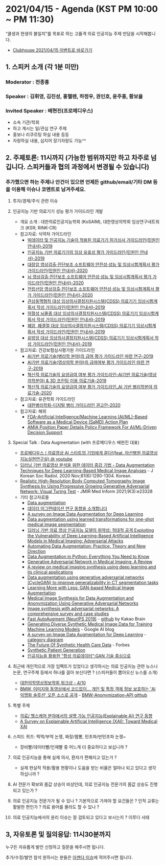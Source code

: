 # 2021/04/15 - Agenda (KST PM 10:00 ~ PM 11:30)

“클생과 현생의 불일치”를 목표로 하는 고품격 의료 인공지능 주제 만담을 시작해봅니다. 

* [Clubhouse 2021/04/15 이벤트로 바로가기](https://www.joinclubhouse.com/event/MKKNgkpN)

## 1. 스피커 소개 (각 1분 미만)
### Moderator : 전종홍
### Speaker : 김휘영, 김진성, 홍헬렌, 하정우, 권인호, 윤주흥, 황보율 
### Invited Speaker : 배현진(프로메디우스)
* 소속 기관/학회
* 하고 계시는 일/관심 연구 주제
* 홍보나 리쿠르팅 하실 내용 등등
* 자랑하실 내용, 심지어 장기자랑도 가능^^

## 2. 주제토론: 11시까지 (가능한 범위까지만 하고 차주로 넘깁니다. 스피커들과 협의 과정에서 변경될 수 있습니다)

### 추가했으면 하는 주제나 안건이 있으면 언제든 github/email/기타 DM 등을 이용해 이슈나 코멘트로 남겨주세요. 

1. 투자/경제/주식 관련 이슈 

2. 인공지능 기반 의료기기 성능 평가 가이드라인 개발 
   * 개요 소개 : 대한의료인공지능학회 (KoSAIM), 대한영상의학회 임상연구네트워크 (KSR; RINK-CR) 
   * 참고자료: 식약처 가이드라인
      * [빅데이터 및 인공지능 기술이 적용된 의료기기 허가심사 가이드라인(민원인 안내서)-2019](http://www.nifds.go.kr/brd/m_15/view.do?seq=12743)
      * [인공지능 기반 의료기기의 임상 유효성 평가 가이드라인(민원인 안내서)-2019](http://www.nifds.go.kr/brd/m_15/view.do?seq=12744)
      * [대장암 영상검출·진단보조 소프트웨어 안전성·성능 및 임상시험계획서 평가 가이드라인(민원인 안내서)-2020](http://www.nifds.go.kr/brd/m_15/view.do?seq=12931)
      * [뇌 영상검출·진단보조 소프트웨어 안전성·성능 및 임상시험계획서 평가 가이드라인(민원인 안내서)-2020](http://www.nifds.go.kr/brd/m_15/view.do?seq=12929)
      * [전립선암 영상검출·진단보조 소프트웨어 안전성·성능 및 임상시험계획서 평가 가이드라인(민원인 안내서)-2020](http://www.nifds.go.kr/brd/m_15/view.do?seq=12930)
      * [관상동맥협착 대상 임상의사결정지원시스템(CDSS) 의료기기 임상시험계획서 작성 가이드라인(민원인 안내서)-2019](http://www.nifds.go.kr/brd/m_15/view.do?seq=12740)
      * [허혈성 뇌졸중 대상 임상의사결정지원시스템(CDSS) 의료기기 임상시험계획서 작성 가이드라인(민원인 안내서)-2019](http://www.nifds.go.kr/brd/m_15/view.do?seq=12739)
      * [폐암, 폐결절 대상 임상의사결정지원시스템(CDSS) 의료기기 임상시험계획서 작성 가이드라인(민원인 안내서)-2019](http://www.nifds.go.kr/brd/m_15/view.do?seq=12742)
      * [유방암 대상 임상의사결정지원시스템(CDSS) 의료기기 임상시험계획서 작성 가이드라인(민원인 안내서)-2019](http://www.nifds.go.kr/brd/m_15/view.do?seq=12741)
   * 참고자료: 건강보험심사평가원 가이드라인
      * [AI기반 의료기술(병리학 분야)의 급여 평가 가이드라인 마련 연구-2019](http://repository.hira.or.kr/handle/2019.oak/2267)
      * [AI기반 의료기술(영상의학 분야)의 급여여부 평가 가이드라인 마련 연구-2019](http://repository.hira.or.kr/handle/2019.oak/764)
      * [혁신적 의료기술의 요양급여 여부 평가 가이드라인-AI기반 의료기술(영상의학분야) & 3D 프린팅 이용 의료기술-2019](https://www.korea.kr/archive/expDocView.do?docId=38853)
      * [혁신적 의료기술의 요양급여 여부 평가 가이드라인_AI 기반 병리학분야 의료기술-2020](https://www.hira.or.kr/bbsDummy.do?pgmid=HIRAA020041000100&brdScnBltNo=4&brdBltNo=10255&pageIndex=1)
   * 참고자료: 유관학회 가이드라인
      * [대한병리학회-디지털 병리 가이드라인 권고안-2020](https://www.jpatholtm.org/upload/media/jptm-2020-08-27-suppl1.pdf)
   * 참고자료: 해외 
      * [FDA-Artificial Intelligence/Machine Learning (AI/ML)-Based Software as a Medical Device (SaMD) Action Plan](https://www.fda.gov/news-events/press-announcements/fda-releases-artificial-intelligencemachine-learning-action-plan)
      * [AMIA Position Paper Details Policy Framework For AI/ML-Driven Decision Support](https://www.amia.org/news-and-publications/press-release/amia-position-paper-details-policy-framework-aiml-driven-decision) 

3. Special Talk : Data Augmentation (with 프로메디우스 배현진 대표) 
   * [프로메디우스ㅣ의료영상 AI 스타트업 기업에게 묻다!(feat. 아산병원 의료영상지능실현연구실) @ youtube](https://www.youtube.com/watch?v=N2Hj1E3z7rQ)
   * [딥러닝 기반 의료영상 분석을 위한 데이터 증강 기법 - Data Augmentation Techniques for Deep Learning-Based Medical Image Analyses](https://jksronline.org/DOIx.php?id=10.3348/jksr.2020.0158) - J Korean Soc Radiol. 2020 Nov;81(6):1290-1304. Korean.
   * [Realistic High-Resolution Body Computed Tomography Image Synthesis by Using Progressive Growing Generative Adversarial Network: Visual Turing Test](https://medinform.jmir.org/2021/3/e23328/?fbclid=IwAR2qNciqdffBILPooAd6HNXGE7R4uB6ZSy68U5HOWE9vlPAUYZVQyk_aZKw) - JMIR Med Inform 2021;9(3):e23328
   * 기타 참고자료들 
     * [Data augmentation](https://github.com/AgaMiko/data-augmentation-review)
     * [데이터 어그먼테이션 연구 동향을 소개합니다](https://www.kakaobrain.com/blog/64)
     * [A survey on Image Data Augmentation for Deep Learning](https://journalofbigdata.springeropen.com/articles/10.1186/s40537-019-0197-0)
     * [Data augmentation using learned transformations for one-shot medical image segmentation](http://www.mit.edu/~adalca/files/papers/cvpr2019_brainstorm.pdf)
     * [딥러닝 기반 의료 영상 인공지능 모델의 취약성: 적대적 공격 Exploiting the Vulnerability of Deep Learning-Based Artificial Intelligence Models in Medical Imaging: Adversarial Attacks](https://jksronline.org/DOIx.php?id=10.3348/jksr.2019.80.2.259)
     * [Automating Data Augmentation: Practice, Theory and New Direction](http://ai.stanford.edu/blog/data-augmentation/)
     * [Data Augmentation in Python: Everything You Need to Know](https://neptune.ai/blog/data-augmentation-in-python)
     * [Generative Adversarial Network in Medical Imaging: A Review](https://arxiv.org/abs/1809.07294)
     * [A review on medical imaging synthesis using deep learning and its clinical applications](https://aapm.onlinelibrary.wiley.com/doi/10.1002/acm2.13121)
     * [Data augmentation using generative adversarial networks (CycleGAN) to improve generalizability in CT segmentation tasks](https://www.nature.com/articles/s41598-019-52737-x)
     * [Learning More with Less: GAN-based Medical Image Augmentation](https://arxiv.org/abs/1904.00838)
     * [Medical Image Synthesis for Data Augmentation and Anonymization Using Generative Adversarial Networks](https://arxiv.org/abs/1807.10225)
     * [Image synthesis with adversarial networks: A comprehensive survey and case studies](https://www.sciencedirect.com/science/article/pii/S1566253521000385?casa_token=ch3dsAtpe-4AAAAA:GmkThvUX2DaVKqbh6oRYYDecosOFdV4LaaeiJ9Pg0Bezk3m7biLeoF0fFYTCrzNmvs2UFV-t4g)
     * [Fast AutoAugment (NeurIPS 2019)](https://proceedings.neurips.cc/paper/2019/hash/6add07cf50424b14fdf649da87843d01-Abstract.html?fbclid=IwAR2MuhKn8QtGSW2i1ZUGAW6LSzdaLGum5pDKhkw0bXqJblVBPR46QnlV5mw) - [github](https://github.com/kakaobrain/fast-autoaugment) by Kakao Brain
     * [Generating Diverse Synthetic Medical Image Data for Training Machine Learning Models](https://ai.googleblog.com/2020/02/generating-diverse-synthetic-medical.html) - Google AI blog
     * [A survey on Image Data Augmentation for Deep Learning](https://journalofbigdata.springeropen.com/articles/10.1186/s40537-019-0197-0) - [category diagram](https://journalofbigdata.springeropen.com/articles/10.1186/s40537-019-0197-0/figures/2)
     * [The Future Of Synthetic Health Care Data](https://www.forbes.com/sites/forbestechcouncil/2020/08/03/the-future-of-synthetic-health-care-data/?sh=53fb053d17b9) - Forbes
     * [Synthetic Patient Generation](https://synthetichealth.github.io/synthea/)
     * [인공지능을 활용한 "합성 의료데이터":GAN 기술 중심으로](https://www.khidi.or.kr/board/view?pageNum=1&rowCnt=10&no1=379&linkId=48846792&menuId=MENU01783&maxIndex=00488467929998&minIndex=00115057759998&schType=0&schText=&schStartDate=&schEndDate=&boardStyle=&categoryId=&continent=&country=)
 
4. 최근에 개인적으로 가장 임팩트가 있었다고 생각하시는 의료 인공지능 관련  뉴스나 논문, 연구주제 등에서 하나를 꼽아 보신다면 ? (스피커들이 뽑아오신 뉴스를 소개) 

   * [대한의학영상정보학회 워크샵 - 4/10](https://ksiim.org/c/202101/agenda/program)
   * [BMW, 이미지와 동영상에서 코드없이... 개인 및 특정 객체 정보 보호하는 'AI 익명화 솔루션' 오픈 소스로 공개](http://www.aitimes.kr/news/articleView.html?idxno=20742&fbclid=IwAR1IDEjtNKuAGy5vm3DVrYlNVgOHpFXCKP0GVanyswRIDhX6KqA_NqOG2e0) - [BMW-Anonymization-API github](https://github.com/BMW-InnovationLab/BMW-Anonymization-API)

6. 특별 주제  
   * [의료/ 헬스케어 분야에서의 설명 가능 인공지능(Explainable AI) 연구 동향](https://www.bioin.or.kr/board.do?cmd=view&bid=tech&num=305909)
   * [A Survey on Explainable Artificial Intelligence (XAI): Toward Medical XAI](https://ieeexplore.ieee.org/abstract/document/9233366)

4. 스피드 퀴즈: 찍먹/부먹 논쟁, 짜장/짬뽕, 민초파/반민초파 논쟁~ 
   * 장비빨/데이터빨/인재빨 중 어느게 더 중요하다고 보십니까 ? 
   
5. 의료 인공지능을 통해 실제 의사, 환자가 편해지고 있는가 ? 
   * 실제 현실적 적용/활용 현황이나 도움을 받는 비율은 얼마나 되고 있다고 생각하십니까 ?       
 
6. AI 전문가 확보와 몸값 상승이 비상인데, 의료 인공지능 전문가의 몸값 상승도 진행되고 있는가 ?

7. 의료 인공지능 전문가가 될 수 있나 ? 기본적으로 가져야 할 요건들은 ? 인적 교류는 활발한 편인가 ? 의료 용어를 몰라도 할 수 있나 ?

8. 의료 인공지능에서의 윤리 이슈는 잘 검토되고 있다고 보시는지 ? 이루다 사태

## 3, 자유토론 및 질의응답: 11시30분까지

누구든 자유롭게 발언 신청하고 질문을 해주시면 됩니다. 

추가/수정/발언 참석 원하시는 분들은 [아젠다 이슈](https://github.com/hollobit/AIML-in-Medicine-club/issues/4)에 적어주시면 됩니다. 
